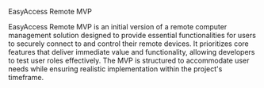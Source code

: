 EasyAccess Remote MVP

EasyAccess Remote MVP is an initial version of a remote computer management solution designed to provide essential functionalities for users to securely connect to and control their remote devices. It prioritizes core features that deliver immediate value and functionality, allowing developers to test user roles effectively. The MVP is structured to accommodate user needs while ensuring realistic implementation within the project's timeframe.
